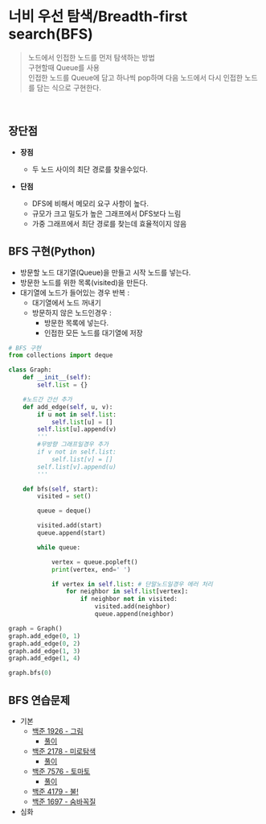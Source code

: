 # 너비 우선 탐색/Breadth-first search(BFS)
> 노드에서 인접한 노드를 먼저 탐색하는 방법   
구현할때 Queue를 사용   
인접한 노드를 Queue에 담고 하나씩 pop하며 다음 노드에서 다시 인접한 노드를 담는 식으로 구현한다.
<br>

## 장단점
- **장점**
    - 두 노드 사이의 최단 경로를 찾을수있다.

- **단점**
    - DFS에 비해서 메모리 요구 사항이 높다.
    - 규모가 크고 밀도가 높은 그래프에서 DFS보다 느림
    - 가중 그래프에서 최단 경로를 찾는데 효율적이지 않음

## BFS 구현(Python)
- 방문할 노드 대기열(Queue)을 만들고 시작 노드를 넣는다.
- 방문한 노드를 위한 목록(visited)을 만든다.
- 대기열에 노드가 들어있는 경우 반복 :
    - 대기열에서 노드 꺼내기
    - 방문하지 않은 노드인경우 :
        - 방문한 목록에 넣는다.
        - 인접한 모든 노드를 대기열에 저장


```Python
# BFS 구현
from collections import deque

class Graph:
    def __init__(self):
        self.list = {}

    #노드간 간선 추가
    def add_edge(self, u, v):
        if u not in self.list:
            self.list[u] = []
        self.list[u].append(v)
        '''
        #무방향 그래프일경우 추가
        if v not in self.list:
            self.list[v] = []
        self.list[v].append(u)
        '''

    def bfs(self, start):
        visited = set()

        queue = deque()

        visited.add(start)
        queue.append(start)

        while queue:

            vertex = queue.popleft()
            print(vertex, end=' ')

            if vertex in self.list: # 단말노드일경우 에러 처리
                for neighbor in self.list[vertex]:
                    if neighbor not in visited:
                        visited.add(neighbor)
                        queue.append(neighbor)

graph = Graph()
graph.add_edge(0, 1)
graph.add_edge(0, 2)
graph.add_edge(1, 3)
graph.add_edge(1, 4)

graph.bfs(0)
```

## BFS 연습문제
- 기본
    - [백준 1926 - 그림](https://www.acmicpc.net/problem/1926)
        - [풀이](/Algorithm/Graph/BFS/boj_1926.py)
    - [백준 2178 - 미로탐색](https://www.acmicpc.net/problem/2178)
        - [풀이](/Algorithm/Graph/BFS/boj_2178.py)
    - [백준 7576 - 토마토](https://www.acmicpc.net/problem/7576)
        - [풀이](/Algorithm/Graph/BFS/boj_7576.py)
    - [백준 4179 - 불!](https://www.acmicpc.net/problem/4179)
    - [백준 1697 - 숨바꼭질 ](https://www.acmicpc.net/problem/1697)
- 심화